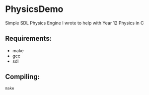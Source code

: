 # PhysicsDemo
Simple SDL Physics Engine I wrote to help with Year 12 Physics in C

## Requirements:
* make
* gcc
* sdl

## Compiling:
`make`
